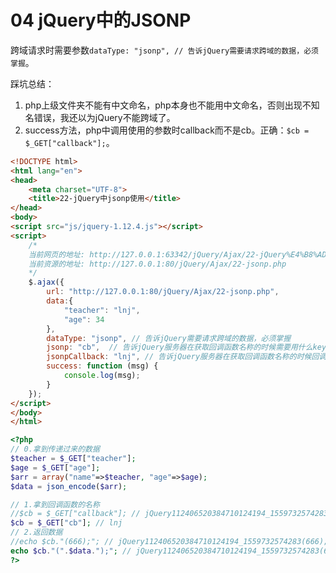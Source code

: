# 04 jQuery中的JSONP

跨域请求时需要参数`dataType: "jsonp", // 告诉jQuery需要请求跨域的数据，必须掌握`。

踩坑总结：

1. php上级文件夹不能有中文命名，php本身也不能用中文命名，否则出现不知名错误，我还以为jQuery不能跨域了。
2. success方法，php中调用使用的参数时callback而不是cb。正确：`$cb = $_GET["callback"];`。

```html
<!DOCTYPE html>
<html lang="en">
<head>
    <meta charset="UTF-8">
    <title>22-jQuery中jsonp使用</title>
</head>
<body>
<script src="js/jquery-1.12.4.js"></script>
<script>
    /*
    当前网页的地址: http://127.0.0.1:63342/jQuery/Ajax/22-jQuery%E4%B8%ADjsonp%E4%BD%BF%E7%94%A8.html
    当前资源的地址: http://127.0.0.1:80/jQuery/Ajax/22-jsonp.php
    */
    $.ajax({
        url: "http://127.0.0.1:80/jQuery/Ajax/22-jsonp.php",
        data:{
            "teacher": "lnj",
            "age": 34
        },
        dataType: "jsonp", // 告诉jQuery需要请求跨域的数据，必须掌握
        jsonp: "cb",  // 告诉jQuery服务器在获取回调函数名称的时候需要用什么key来获取，了解
        jsonpCallback: "lnj", // 告诉jQuery服务器在获取回调函数名称的时候回调函数的名称是什么，了解
        success: function (msg) {
            console.log(msg);
        }
    });
</script>
</body>
</html>
```

```php
<?php
// 0.拿到传递过来的数据
$teacher = $_GET["teacher"];
$age = $_GET["age"];
$arr = array("name"=>$teacher, "age"=>$age);
$data = json_encode($arr);

// 1.拿到回调函数的名称
//$cb = $_GET["callback"]; // jQuery112406520384710124194_1559732574283
$cb = $_GET["cb"]; // lnj
// 2.返回数据
//echo $cb."(666);"; // jQuery112406520384710124194_1559732574283(666);
echo $cb."(".$data.");"; // jQuery112406520384710124194_1559732574283(666);
?>
```

